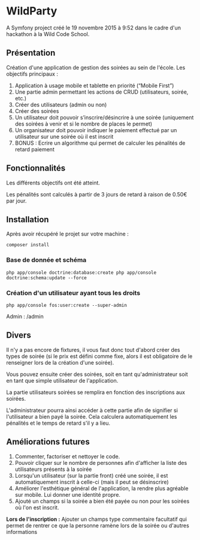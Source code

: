 **WildParty**
===========

A Symfony project créé le 19 novembre 2015 à 9:52 dans le cadre d'un hackathon à la Wild Code School.

## Présentation

Création d'une application de gestion des soirées au sein de l'école. Les objectifs principaux :

1. Application à usage mobile et tablette en priorité (“Mobile First”)
2. Une partie admin permettant les actions de CRUD (utilisateurs, soirée, etc.)
3. Créer des utilisateurs (admin ou non)
4. Créer des soirées
5. Un utilisateur doit pouvoir s’inscrire/désincrire à une soirée (uniquement des soirées à venir et si le nombre de places le permet)
6. Un organisateur doit pouvoir indiquer le paiement effectué par un utilisateur sur une soirée où il est inscrit
7. BONUS : Ecrire un algorithme qui permet de calculer les pénalités de retard paiement

## Fonctionnalités

Les différents objectifs ont été atteint.

Les pénalités sont calculés à partir de 3 jours de retard à raison de 0.50€ par jour.

## Installation

Après avoir récupéré le projet sur votre machine :

`composer install`

### Base de donnée et schéma

`php app/console doctrine:database:create
php app/console doctrine:schema:update --force`

### Création d'un utilisateur ayant tous les droits

`php app/console fos:user:create --super-admin`

Admin : /admin

## Divers

Il n'y a pas encore de fixtures, il vous faut donc tout d'abord créer des types de soirée (si le prix est défini comme fixe, alors il est obligatoire de le renseigner lors de la création d'une soirée).

Vous pouvez ensuite créer des soirées, soit en tant qu'administrateur soit en tant que simple utilisateur de l'application.

La partie utilisateurs soirées se remplira en fonction des inscriptions aux soirées.

L'administrateur pourra ainsi accéder à cette partie afin de signifier si l'utilisateur a bien payé la soirée. Cela calculera automatiquement les pénalités et le temps de retard s'il y a lieu.


## Améliorations futures

1. Commenter, factoriser et nettoyer le code.
2. Pouvoir cliquer sur le nombre de personnes afin d'afficher la liste des utilisateurs présents à la soirée
3. Lorsqu'un utilisateur (sur la partie front) créé une soirée, il est automatiquement inscrit à celle-ci (mais il peut se désinscrire)
4. Améliorer l'esthétique général de l'application, la rendre plus agréable sur mobile. Lui donner une identité propre.
5. Ajouté un champs si la soirée a bien été payée ou non pour les soirées où l'on est inscrit.

**Lors de l'inscription :**
Ajouter un champs type commentaire facultatif qui permet de rentrer ce que la personne ramène lors de la soirée ou d'autres informations
